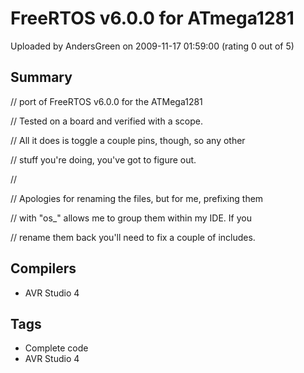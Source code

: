 # FreeRTOS v6.0.0 for ATmega1281

Uploaded by AndersGreen on 2009-11-17 01:59:00 (rating 0 out of 5)

## Summary

// port of FreeRTOS v6.0.0 for the ATMega1281  

// Tested on a board and verified with a scope.  

// All it does is toggle a couple pins, though, so any other  

// stuff you're doing, you've got to figure out.  

//  

// Apologies for renaming the files, but for me, prefixing them  

// with "os\_" allows me to group them within my IDE. If you  

// rename them back you'll need to fix a couple of includes.

## Compilers

- AVR Studio 4

## Tags

- Complete code
- AVR Studio 4
